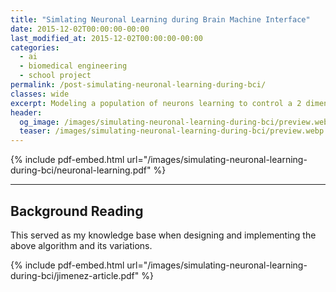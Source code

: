 ```yaml
---
title: "Simlating Neuronal Learning during Brain Machine Interface"
date: 2015-12-02T00:00:00-00:00
last_modified_at: 2015-12-02T00:00:00-00:00
categories:
  - ai
  - biomedical engineering
  - school project
permalink: /post-simulating-neuronal-learning-during-bci/
classes: wide
excerpt: Modeling a population of neurons learning to control a 2 dimensional cursor.
header:
  og_image: /images/simulating-neuronal-learning-during-bci/preview.webp
  teaser: /images/simulating-neuronal-learning-during-bci/preview.webp
---
```


{% include pdf-embed.html url="/images/simulating-neuronal-learning-during-bci/neuronal-learning.pdf" %}

---

## Background Reading

This served as my knowledge base when designing and implementing the above algorithm and its variations.

{% include pdf-embed.html url="/images/simulating-neuronal-learning-during-bci/jimenez-article.pdf" %}
